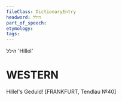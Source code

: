 ```yaml
---
fileClass: DictionaryEntry
headword: הילל
part_of_speech: 
etymology: 
tags: 
---
```

הילל
'Hillel'

WESTERN
========

Hillel's Geduld!
[FRANKFURT, Tendlau №40]